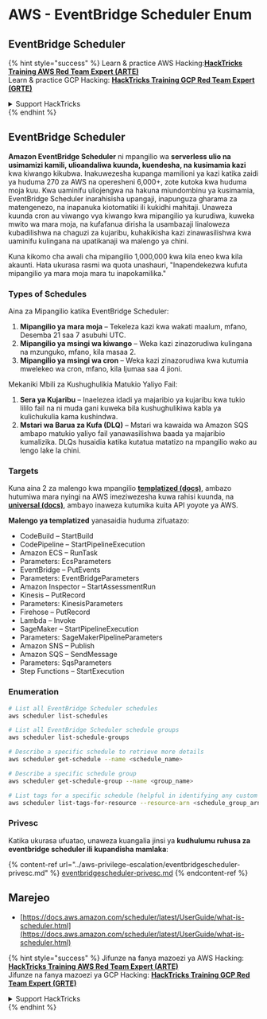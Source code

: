 # AWS - EventBridge Scheduler Enum

## EventBridge Scheduler

{% hint style="success" %}
Learn & practice AWS Hacking:<img src="../../../.gitbook/assets/image (1) (1) (1) (1).png" alt="" data-size="line">[**HackTricks Training AWS Red Team Expert (ARTE)**](https://training.hacktricks.xyz/courses/arte)<img src="../../../.gitbook/assets/image (1) (1) (1) (1).png" alt="" data-size="line">\
Learn & practice GCP Hacking: <img src="../../../.gitbook/assets/image (2) (1).png" alt="" data-size="line">[**HackTricks Training GCP Red Team Expert (GRTE)**<img src="../../../.gitbook/assets/image (2) (1).png" alt="" data-size="line">](https://training.hacktricks.xyz/courses/grte)

<details>

<summary>Support HackTricks</summary>

* Check the [**subscription plans**](https://github.com/sponsors/carlospolop)!
* **Join the** 💬 [**Discord group**](https://discord.gg/hRep4RUj7f) or the [**telegram group**](https://t.me/peass) or **follow** us on **Twitter** 🐦 [**@hacktricks\_live**](https://twitter.com/hacktricks_live)**.**
* **Share hacking tricks by submitting PRs to the** [**HackTricks**](https://github.com/carlospolop/hacktricks) and [**HackTricks Cloud**](https://github.com/carlospolop/hacktricks-cloud) github repos.

</details>
{% endhint %}

## EventBridge Scheduler

**Amazon EventBridge Scheduler** ni mpangilio wa **serverless ulio na usimamizi kamili, ulioandaliwa kuunda, kuendesha, na kusimamia kazi** kwa kiwango kikubwa. Inakuwezesha kupanga mamilioni ya kazi katika zaidi ya huduma 270 za AWS na operesheni 6,000+, zote kutoka kwa huduma moja kuu. Kwa uaminifu uliojengwa na hakuna miundombinu ya kusimamia, EventBridge Scheduler inarahisisha upangaji, inapunguza gharama za matengenezo, na inapanuka kiotomatiki ili kukidhi mahitaji. Unaweza kuunda cron au viwango vya kiwango kwa mipangilio ya kurudiwa, kuweka mwito wa mara moja, na kufafanua dirisha la usambazaji linaloweza kubadilishwa na chaguzi za kujaribu, kuhakikisha kazi zinawasilishwa kwa uaminifu kulingana na upatikanaji wa malengo ya chini.

Kuna kikomo cha awali cha mipangilio 1,000,000 kwa kila eneo kwa kila akaunti. Hata ukurasa rasmi wa quota unashauri, "Inapendekezwa kufuta mipangilio ya mara moja mara tu inapokamilika."&#x20;

### Types of Schedules

Aina za Mipangilio katika EventBridge Scheduler:

1. **Mipangilio ya mara moja** – Tekeleza kazi kwa wakati maalum, mfano, Desemba 21 saa 7 asubuhi UTC.
2. **Mipangilio ya msingi wa kiwango** – Weka kazi zinazorudiwa kulingana na mzunguko, mfano, kila masaa 2.
3. **Mipangilio ya msingi wa cron** – Weka kazi zinazorudiwa kwa kutumia mwelekeo wa cron, mfano, kila Ijumaa saa 4 jioni.

Mekaniki Mbili za Kushughulikia Matukio Yaliyo Fail:

1. **Sera ya Kujaribu** – Inaelezea idadi ya majaribio ya kujaribu kwa tukio lililo fail na ni muda gani kuweka bila kushughulikiwa kabla ya kulichukulia kama kushindwa.
2. **Mstari wa Barua za Kufa (DLQ)** – Mstari wa kawaida wa Amazon SQS ambapo matukio yaliyo fail yanawasilishwa baada ya majaribio kumalizika. DLQs husaidia katika kutatua matatizo na mpangilio wako au lengo lake la chini.

### Targets

Kuna aina 2 za malengo kwa mpangilio [**templatized (docs)**](https://docs.aws.amazon.com/scheduler/latest/UserGuide/managing-targets-templated.html), ambazo hutumiwa mara nyingi na AWS imeziwezesha kuwa rahisi kuunda, na [**universal (docs)**](https://docs.aws.amazon.com/scheduler/latest/UserGuide/managing-targets-universal.html), ambayo inaweza kutumika kuita API yoyote ya AWS.

**Malengo ya templatized** yanasaidia huduma zifuatazo:

* CodeBuild – StartBuild
* CodePipeline – StartPipelineExecution
* Amazon ECS – RunTask
* Parameters: EcsParameters
* EventBridge – PutEvents
* Parameters: EventBridgeParameters
* Amazon Inspector – StartAssessmentRun
* Kinesis – PutRecord
* Parameters: KinesisParameters
* Firehose – PutRecord
* Lambda – Invoke
* SageMaker – StartPipelineExecution
* Parameters: SageMakerPipelineParameters
* Amazon SNS – Publish
* Amazon SQS – SendMessage
* Parameters: SqsParameters
* Step Functions – StartExecution

### Enumeration
```bash
# List all EventBridge Scheduler schedules
aws scheduler list-schedules

# List all EventBridge Scheduler schedule groups
aws scheduler list-schedule-groups

# Describe a specific schedule to retrieve more details
aws scheduler get-schedule --name <schedule_name>

# Describe a specific schedule group
aws scheduler get-schedule-group --name <group_name>

# List tags for a specific schedule (helpful in identifying any custom tags or permissions)
aws scheduler list-tags-for-resource --resource-arn <schedule_group_arn>
```
### Privesc

Katika ukurasa ufuatao, unaweza kuangalia jinsi ya **kudhulumu ruhusa za eventbridge scheduler ili kupandisha mamlaka**:

{% content-ref url="../aws-privilege-escalation/eventbridgescheduler-privesc.md" %}
[eventbridgescheduler-privesc.md](../aws-privilege-escalation/eventbridgescheduler-privesc.md)
{% endcontent-ref %}

## Marejeo

* [https://docs.aws.amazon.com/scheduler/latest/UserGuide/what-is-scheduler.html](https://docs.aws.amazon.com/scheduler/latest/UserGuide/what-is-scheduler.html)

{% hint style="success" %}
Jifunze na fanya mazoezi ya AWS Hacking:<img src="../../../.gitbook/assets/image (1) (1) (1) (1).png" alt="" data-size="line">[**HackTricks Training AWS Red Team Expert (ARTE)**](https://training.hacktricks.xyz/courses/arte)<img src="../../../.gitbook/assets/image (1) (1) (1) (1).png" alt="" data-size="line">\
Jifunze na fanya mazoezi ya GCP Hacking: <img src="../../../.gitbook/assets/image (2) (1).png" alt="" data-size="line">[**HackTricks Training GCP Red Team Expert (GRTE)**<img src="../../../.gitbook/assets/image (2) (1).png" alt="" data-size="line">](https://training.hacktricks.xyz/courses/grte)

<details>

<summary>Support HackTricks</summary>

* Angalia [**mpango wa usajili**](https://github.com/sponsors/carlospolop)!
* **Jiunge na** 💬 [**kikundi cha Discord**](https://discord.gg/hRep4RUj7f) au [**kikundi cha telegram**](https://t.me/peass) au **fuata** sisi kwenye **Twitter** 🐦 [**@hacktricks\_live**](https://twitter.com/hacktricks_live)**.**
* **Shiriki mbinu za hacking kwa kuwasilisha PRs kwa** [**HackTricks**](https://github.com/carlospolop/hacktricks) na [**HackTricks Cloud**](https://github.com/carlospolop/hacktricks-cloud) repos za github.

</details>
{% endhint %}
